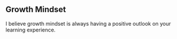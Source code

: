 ## Growth Mindset

I believe growth mindset is always having a positive outlook on your learning experience.
